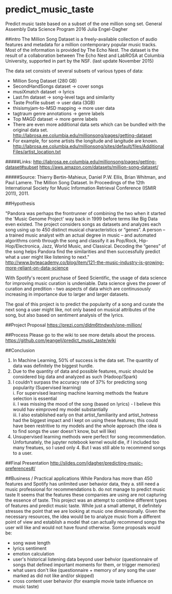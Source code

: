 # predict_music_taste
Predict music taste based on a subset of the one million song set. 
General Assembly Data Science Program 2016 
Julia Engel-Dagher

##intro 
The Million Song Dataset is a freely-available collection of audio features and metadata for a million contemporary popular music tracks.
Most of the information is provided by The Echo Nest. The dataset is the result of a collaboration between The Echo Nest and LabROSA at Columbia University, supported in part by the NSF. (last update November 2015)


The data set consists of several subsets of various types of data:
- Million Song Dataset (280 GB) 
- SecondHandSongs dataset -> cover songs
- musiXmatch dataset -> lyrics
- Last.fm dataset -> song-level tags and similarity
- Taste Profile subset -> user data (3GB)
- thisismyjam-to-MSD mapping -> more user data
- tagtraum genre annotations -> genre labels
- Top MAGD dataset -> more genre labels
- There are even more additional data sets which can be bundled with the original data set. http://labrosa.ee.columbia.edu/millionsong/pages/getting-dataset
- For example, for some artists the longitude and langitude are known. http://labrosa.ee.columbia.edu/millionsong/sites/default/files/AdditionalFiles/artist_location.txt

#####Links:
http://labrosa.ee.columbia.edu/millionsong/pages/getting-dataset#subset
https://aws.amazon.com/datasets/million-song-dataset/

#####Source: 
Thierry Bertin-Mahieux, Daniel P.W. Ellis, Brian Whitman, and Paul Lamere. 
The Million Song Dataset. In Proceedings of the 12th International Society
for Music Information Retrieval Conference (ISMIR 2011), 2011.

##Hypothesis

"Pandora was perhaps the frontrunner of combining the two when it started the 'Music Genome Project' way back in 1999 before terms like Big Data even existed. The project considers songs as datasets and analyzes each song using up to 450 distinct musical characteristics or “genes”. A person – a trained music analyst with an actual degree in music – and automated algorithms comb through the song and classify it as Pop/Rock, Hip-Hop/Electronica, Jazz, World Music, and Classical. Decoding the “genes” of the song helps Pandora find the similarities and then successfully predict what a user might like listening to next."
http://www.byteacademy.co/blog/item/121-the-music-industry-is-growing-more-reliant-on-data-science

With Spotify's recent pruchase of Seed Scientific, the usage of data science for improving music curation is undeniable. Data science gives the power of curation and predition - two aspects of data which are continusously increasing in importance due to larger and larger datasets. 

The goal of this project is to predict the popularity of a song and curate the next song a user might like, not only based on musical attributes of the song, but also based on sentiment analysis of the lyrics. 

##Project Proposal
https://prezi.com/dldm6ttndwxh/one-million/

##Process
Please go to the wiki to see more details about the process. 
https://github.com/jeangelj/predict_music_taste/wiki

##Conclusion
1. In Machine Learning, 50% of success is the data set. The quantity of data was definitely the biggest hurdle. 
2. Due to the quantity of data and possible features, music should be considered big data and analyzed as such (Hadoop/Spark)
3. I couldn't surpass the accuracy rate of 37% for predicting song popularity (Supervised learning)  
  i. For supervised learning machine learning methods the feature selection is essential  
  ii. I was missing the mood of the song (based on lyrics) - I believe this would hav eimproved my model substantially  
  iii. I also established early on that artist_familiarity and artist_hotness had the biggest impact and I kept on using these   features; this could have been restritive to my models and the whole approach (the idea is to find songs the user doesn't know, but will like)  
4. Unsupervised learning methods were perfect for song recommendation. Unfortunately, the jupyter notebook kernel would die, if I included too many freatues, so I used only 4. But I was still able to recommend songs to a user.

##Final Presentation
http://slides.com/jdagher/predicting-music-preferences#/

##Business / Practical applications
While Pandora has more than 450 features and Spotify has unlimited user behavior data, they 
a. still need a music professional for recommendations
b. do not manage to predict music taste
It seems that the features these companies are using are not capturing the essence of taste. 
This project was an attempt to combine different types of features and predict music taste. 
While just a small attempt, it definitely stresses the point that we are looking at music one dimensionally. 
Given the necessary resources, the idea would be to analyze music from a different point of view and establish a model that can actually recommend songs the user will like and would not have found otherwise. 
Some proposals would be:
- song wave length
- lyrics sentiment
- emotion calculation
- user's historical listening data beyond user behvior (questionnaire of songs that defined important moments for them, or trigger memories)
- what users don't like (questionnaire + memory of any song the user marked as did not like and/or skipped) 
- cross content user behavior (for example movie taste influence on music taste) 

